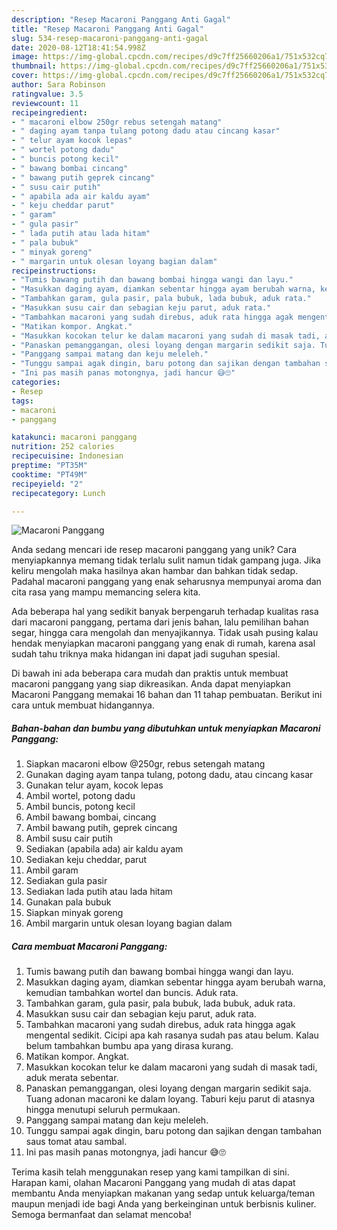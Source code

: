 ```yaml
---
description: "Resep Macaroni Panggang Anti Gagal"
title: "Resep Macaroni Panggang Anti Gagal"
slug: 534-resep-macaroni-panggang-anti-gagal
date: 2020-08-12T18:41:54.998Z
image: https://img-global.cpcdn.com/recipes/d9c7ff25660206a1/751x532cq70/macaroni-panggang-foto-resep-utama.jpg
thumbnail: https://img-global.cpcdn.com/recipes/d9c7ff25660206a1/751x532cq70/macaroni-panggang-foto-resep-utama.jpg
cover: https://img-global.cpcdn.com/recipes/d9c7ff25660206a1/751x532cq70/macaroni-panggang-foto-resep-utama.jpg
author: Sara Robinson
ratingvalue: 3.5
reviewcount: 11
recipeingredient:
- " macaroni elbow 250gr rebus setengah matang"
- " daging ayam tanpa tulang potong dadu atau cincang kasar"
- " telur ayam kocok lepas"
- " wortel potong dadu"
- " buncis potong kecil"
- " bawang bombai cincang"
- " bawang putih geprek cincang"
- " susu cair putih"
- " apabila ada air kaldu ayam"
- " keju cheddar parut"
- " garam"
- " gula pasir"
- " lada putih atau lada hitam"
- " pala bubuk"
- " minyak goreng"
- " margarin untuk olesan loyang bagian dalam"
recipeinstructions:
- "Tumis bawang putih dan bawang bombai hingga wangi dan layu."
- "Masukkan daging ayam, diamkan sebentar hingga ayam berubah warna, kemudian tambahkan wortel dan buncis. Aduk rata."
- "Tambahkan garam, gula pasir, pala bubuk, lada bubuk, aduk rata."
- "Masukkan susu cair dan sebagian keju parut, aduk rata."
- "Tambahkan macaroni yang sudah direbus, aduk rata hingga agak mengental sedikit. Cicipi apa kah rasanya sudah pas atau belum. Kalau belum tambahkan bumbu apa yang dirasa kurang."
- "Matikan kompor. Angkat."
- "Masukkan kocokan telur ke dalam macaroni yang sudah di masak tadi, aduk merata sebentar."
- "Panaskan pemanggangan, olesi loyang dengan margarin sedikit saja. Tuang adonan macaroni ke dalam loyang. Taburi keju parut di atasnya hingga menutupi seluruh permukaan."
- "Panggang sampai matang dan keju meleleh."
- "Tunggu sampai agak dingin, baru potong dan sajikan dengan tambahan saus tomat atau sambal."
- "Ini pas masih panas motongnya, jadi hancur 😅🙄"
categories:
- Resep
tags:
- macaroni
- panggang

katakunci: macaroni panggang 
nutrition: 252 calories
recipecuisine: Indonesian
preptime: "PT35M"
cooktime: "PT49M"
recipeyield: "2"
recipecategory: Lunch

---
```



![Macaroni Panggang](https://img-global.cpcdn.com/recipes/d9c7ff25660206a1/751x532cq70/macaroni-panggang-foto-resep-utama.jpg)

Anda sedang mencari ide resep macaroni panggang yang unik? Cara menyiapkannya memang tidak terlalu sulit namun tidak gampang juga. Jika keliru mengolah maka hasilnya akan hambar dan bahkan tidak sedap. Padahal macaroni panggang yang enak seharusnya mempunyai aroma dan cita rasa yang mampu memancing selera kita.

Ada beberapa hal yang sedikit banyak berpengaruh terhadap kualitas rasa dari macaroni panggang, pertama dari jenis bahan, lalu pemilihan bahan segar, hingga cara mengolah dan menyajikannya. Tidak usah pusing kalau hendak menyiapkan macaroni panggang yang enak di rumah, karena asal sudah tahu triknya maka hidangan ini dapat jadi suguhan spesial.




Di bawah ini ada beberapa cara mudah dan praktis untuk membuat macaroni panggang yang siap dikreasikan. Anda dapat menyiapkan Macaroni Panggang memakai 16 bahan dan 11 tahap pembuatan. Berikut ini cara untuk membuat hidangannya.

<!--inarticleads1-->

##### Bahan-bahan dan bumbu yang dibutuhkan untuk menyiapkan Macaroni Panggang:

1. Siapkan  macaroni elbow @250gr, rebus setengah matang
1. Gunakan  daging ayam tanpa tulang, potong dadu, atau cincang kasar
1. Gunakan  telur ayam, kocok lepas
1. Ambil  wortel, potong dadu
1. Ambil  buncis, potong kecil
1. Ambil  bawang bombai, cincang
1. Ambil  bawang putih, geprek cincang
1. Ambil  susu cair putih
1. Sediakan  (apabila ada) air kaldu ayam
1. Sediakan  keju cheddar, parut
1. Ambil  garam
1. Sediakan  gula pasir
1. Sediakan  lada putih atau lada hitam
1. Gunakan  pala bubuk
1. Siapkan  minyak goreng
1. Ambil  margarin untuk olesan loyang bagian dalam




<!--inarticleads2-->

##### Cara membuat Macaroni Panggang:

1. Tumis bawang putih dan bawang bombai hingga wangi dan layu.
1. Masukkan daging ayam, diamkan sebentar hingga ayam berubah warna, kemudian tambahkan wortel dan buncis. Aduk rata.
1. Tambahkan garam, gula pasir, pala bubuk, lada bubuk, aduk rata.
1. Masukkan susu cair dan sebagian keju parut, aduk rata.
1. Tambahkan macaroni yang sudah direbus, aduk rata hingga agak mengental sedikit. Cicipi apa kah rasanya sudah pas atau belum. Kalau belum tambahkan bumbu apa yang dirasa kurang.
1. Matikan kompor. Angkat.
1. Masukkan kocokan telur ke dalam macaroni yang sudah di masak tadi, aduk merata sebentar.
1. Panaskan pemanggangan, olesi loyang dengan margarin sedikit saja. Tuang adonan macaroni ke dalam loyang. Taburi keju parut di atasnya hingga menutupi seluruh permukaan.
1. Panggang sampai matang dan keju meleleh.
1. Tunggu sampai agak dingin, baru potong dan sajikan dengan tambahan saus tomat atau sambal.
1. Ini pas masih panas motongnya, jadi hancur 😅🙄




Terima kasih telah menggunakan resep yang kami tampilkan di sini. Harapan kami, olahan Macaroni Panggang yang mudah di atas dapat membantu Anda menyiapkan makanan yang sedap untuk keluarga/teman maupun menjadi ide bagi Anda yang berkeinginan untuk berbisnis kuliner. Semoga bermanfaat dan selamat mencoba!

